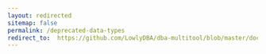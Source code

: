 ```yaml
---
layout: redirected
sitemap: false
permalink: /deprecated-data-types
redirect_to:  https://github.com/LowlyDBA/dba-multitool/blob/master/docs/sp_sizeoptimiser.md#deprecated-data-types
---
```

